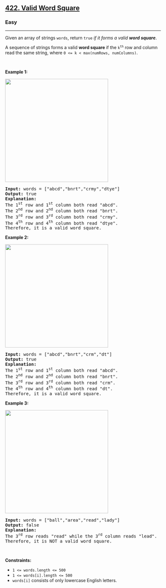 <h2><a href="https://leetcode.com/problems/valid-word-square/">422. Valid Word Square</a></h2><h3>Easy</h3><hr><div><p>Given an array of strings <code>words</code>, return <code>true</code> <em>if it forms a valid <strong>word square</strong></em>.</p>

<p>A sequence of strings forms a valid <strong>word square</strong> if the <code>k<sup>th</sup></code> row and column read the same string, where <code>0 &lt;= k &lt; max(numRows, numColumns)</code>.</p>

<p>&nbsp;</p>
<p><strong class="example">Example 1:</strong></p>
<img alt="" src="https://assets.leetcode.com/uploads/2021/04/09/validsq1-grid.jpg" style="width: 333px; height: 333px;">
<pre style="position: relative;"><strong>Input:</strong> words = ["abcd","bnrt","crmy","dtye"]
<strong>Output:</strong> true
<strong>Explanation:</strong>
The 1<sup>st</sup> row and 1<sup>st</sup> column both read "abcd".
The 2<sup>nd</sup> row and 2<sup>nd</sup> column both read "bnrt".
The 3<sup>rd</sup> row and 3<sup>rd</sup> column both read "crmy".
The 4<sup>th</sup> row and 4<sup>th</sup> column both read "dtye".
Therefore, it is a valid word square.
<div class="open_grepper_editor" title="Edit &amp; Save To Grepper"></div></pre>

<p><strong class="example">Example 2:</strong></p>
<img alt="" src="https://assets.leetcode.com/uploads/2021/04/09/validsq2-grid.jpg" style="width: 333px; height: 333px;">
<pre style="position: relative;"><strong>Input:</strong> words = ["abcd","bnrt","crm","dt"]
<strong>Output:</strong> true
<strong>Explanation:</strong>
The 1<sup>st</sup> row and 1<sup>st</sup> column both read "abcd".
The 2<sup>nd</sup> row and 2<sup>nd</sup> column both read "bnrt".
The 3<sup>rd</sup> row and 3<sup>rd</sup> column both read "crm".
The 4<sup>th</sup> row and 4<sup>th</sup> column both read "dt".
Therefore, it is a valid word square.
<div class="open_grepper_editor" title="Edit &amp; Save To Grepper"></div></pre>

<p><strong class="example">Example 3:</strong></p>
<img alt="" src="https://assets.leetcode.com/uploads/2021/04/09/validsq3-grid.jpg" style="width: 333px; height: 333px;">
<pre style="position: relative;"><strong>Input:</strong> words = ["ball","area","read","lady"]
<strong>Output:</strong> false
<strong>Explanation:</strong>
The 3<sup>rd</sup> row reads "read" while the 3<sup>rd</sup> column reads "lead".
Therefore, it is NOT a valid word square.
<div class="open_grepper_editor" title="Edit &amp; Save To Grepper"></div></pre>

<p>&nbsp;</p>
<p><strong>Constraints:</strong></p>

<ul>
	<li><code>1 &lt;= words.length &lt;= 500</code></li>
	<li><code>1 &lt;= words[i].length &lt;= 500</code></li>
	<li><code>words[i]</code> consists of only lowercase English letters.</li>
</ul>
</div>